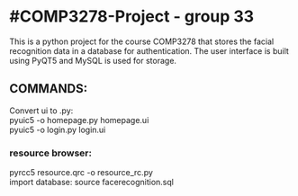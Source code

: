 <h1>#COMP3278-Project - group 33</h1>
This is a python project for the course COMP3278 that stores the facial recognition data in a database for authentication.
The user interface is built using PyQT5 and MySQL is used for storage.

<h2>COMMANDS:</h2>
Convert ui to .py:<br>
pyuic5 -o homepage.py homepage.ui<br>
pyuic5 -o login.py login.ui<br>

<h3>resource browser:</h3>
pyrcc5 resource.qrc -o resource_rc.py<br>
import database: source facerecognition.sql<br>



